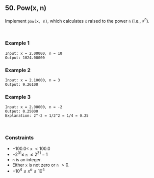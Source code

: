 ## 50. Pow(x, n)

Implement `pow(x, n)`, which calculates `x` raised to the power `n` (i.e., $x^n$).

<br>

### Example 1

```
Input: x = 2.00000, n = 10
Output: 1024.00000
```

### Example 2

```
Input: x = 2.10000, n = 3
Output: 9.26100
```

### Example 3

```
Input: x = 2.00000, n = -2
Output: 0.25000
Explanation: 2^-2 = 1/2^2 = 1/4 = 0.25
```

<br>

### Constraints

- $-100.0 <$ `x` $< 100.0$
- $-2^{31} \leqslant$ `n` $\leqslant 2^{31} - 1$
- `n` is an integer.
- Either `x` is not zero or `n` $> 0$.
- $-10^4 \leqslant x^n \leqslant 10^4$
